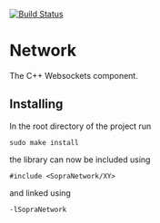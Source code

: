 [![Build Status](https://travis-ci.org/SoPra-Team-10/Network.svg?branch=master)](https://travis-ci.org/SoPra-Team-10/Network)
# Network
The C++ Websockets component.

## Installing
In the root directory of the project run
```
sudo make install
```
the library can now be included using

```
#include <SopraNetwork/XY>
```

and linked using

```
-lSopraNetwork
```
